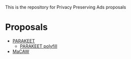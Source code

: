 This is the repository for Privacy Preserving Ads proposals

# Proposals

* [PARAKEET](https://github.com/WICG/privacy-preserving-ads/blob/main/Parakeet.md)
  * [PARAKEET polyfill](https://github.com/microsoft/PARAKEET/tree/main/Polyfill)
* [MaCAW](https://github.com/WICG/privacy-preserving-ads/blob/main/MACAW.md)
